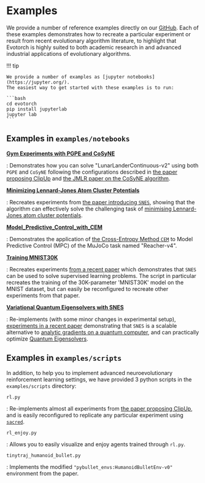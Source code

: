 # Examples

We provide a number of reference examples directly on our [GitHub](https://github.com/nnaisense/evotorch/tree/master/examples). Each of these examples demonstrates how to recreate a particular experiment or result from recent evolutionary algorithm literature, to highlight that Evotorch is highly suited to both academic research in and advanced industrial applications of evolutionary algorithms.

!!! tip

    We provide a number of examples as [jupyter notebooks](https://jupyter.org/).
    The easiest way to get started with these examples is to run:

    ```bash
    cd evotorch
    pip install jupyterlab
    jupyter lab
    ```

## Examples in `examples/notebooks`

**[Gym Experiments with PGPE and CoSyNE](notebooks/Gym_Experiments_with_PGPE_and_CoSyNE.md)**

:    Demonstrates how you can solve "LunarLanderContinuous-v2" using both `PGPE` and `CoSyNE` following the configurations described in [the paper proposing ClipUp](https://dl.acm.org/doi/abs/10.1007/978-3-030-58115-2_36) and [the JMLR paper on the CoSyNE algorithm](https://www.jmlr.org/papers/volume9/gomez08a/gomez08a.pdf).

**[Minimizing Lennard-Jones Atom Cluster Potentials](notebooks/Minimizing_Lennard-Jones_Atom_Cluster_Potentials.md)**

:    Recreates experiments from [the paper introducing `SNES`](https://dl.acm.org/doi/abs/10.1145/2001576.2001692), showing that the algorithm can effectively solve the challenging task of [minimising Lennard-Jones atom cluster potentials](https://pubs.acs.org/doi/abs/10.1021/jp970984n).

**[Model_Predictive_Control_with_CEM](notebooks/reacher_mpc.md)**

:    Demonstrates the application of [the Cross-Entropy Method `CEM`](https://link.springer.com/article/10.1023/A:1010091220143) to Model Predictive Control (MPC) of the MuJoCo task named "Reacher-v4".

**[Training MNIST30K](notebooks/Training_MNIST30K.md)**

:    Recreates experiments [from a recent paper](https://www.deepmind.com/publications/non-differentiable-supervised-learning-with-evolution-strategies-and-hybrid-methods) which demonstrates that `SNES` can be used to solve supervised learning problems. The script in particular recreates the training of the 30K-parameter 'MNIST30K' model on the MNIST dataset, but can easily be reconfigured to recreate other experiments from that paper.

**[Variational Quantum Eigensolvers with SNES](notebooks/Variational_Quantum_Eigensolvers_with_SNES.md)**

:    Re-implements (with some minor changes in experimental setup), [experiments in a recent paper](https://iopscience.iop.org/article/10.1088/2632-2153/abf3ac) demonstrating that `SNES` is a scalable alternative to [analytic gradients on a quantum computer](https://journals.aps.org/pra/abstract/10.1103/PhysRevA.99.032331), and can practically optimize [Quantum Eigensolvers](https://www.nature.com/articles/ncomms5213).

## Examples in `examples/scripts`

In addition, to help you to implement advanced neuroevolutionary reinforcement learning settings, we have provided 3 python scripts in the `examples/scripts` directory:

`rl.py`

:    Re-implements almost all experiments from [the paper proposing ClipUp](https://dl.acm.org/doi/abs/10.1007/978-3-030-58115-2_36), and is easily reconfigured to replicate any particular experiment using [`sacred`](https://sacred.readthedocs.io/en/stable/quickstart.html).

`rl_enjoy.py`

:    Allows you to easily visualize and enjoy agents trained through `rl.py`.

`tinytraj_humanoid_bullet.py`

:    Implements the modified `"pybullet_envs:HumanoidBulletEnv-v0"` environment from the paper.
